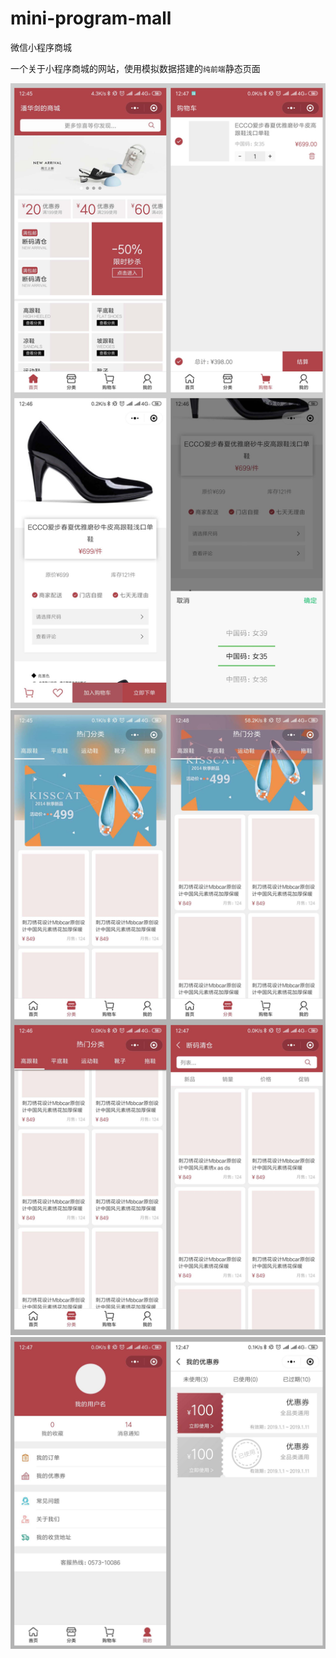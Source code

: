 # mini-program-mall
微信小程序商城

一个关于小程序商城的网站，使用模拟数据搭建的`纯前端`静态页面

![image](https://github.com/panhj/mini-program-mall/raw/master/screenshot/001.jpg)
![image](https://github.com/panhj/mini-program-mall/raw/master/screenshot/002.jpg)
![image](https://github.com/panhj/mini-program-mall/raw/master/screenshot/003.jpg)
